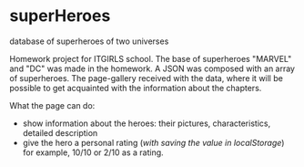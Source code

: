 # superHeroes
 database of superheroes of two universes

Homework project for ITGIRLS school. The base of superheroes "MARVEL" and "DC" was made in the homework. A JSON was composed with an array of superheroes.
The page-gallery received with the data, where it will be possible to get acquainted with the information about the chapters.

What the page can do:
- show information about the heroes: their pictures, characteristics, detailed description
- give the hero a personal rating (*with saving the value in localStorage*)
for example, 10/10 or 2/10 as a rating.
